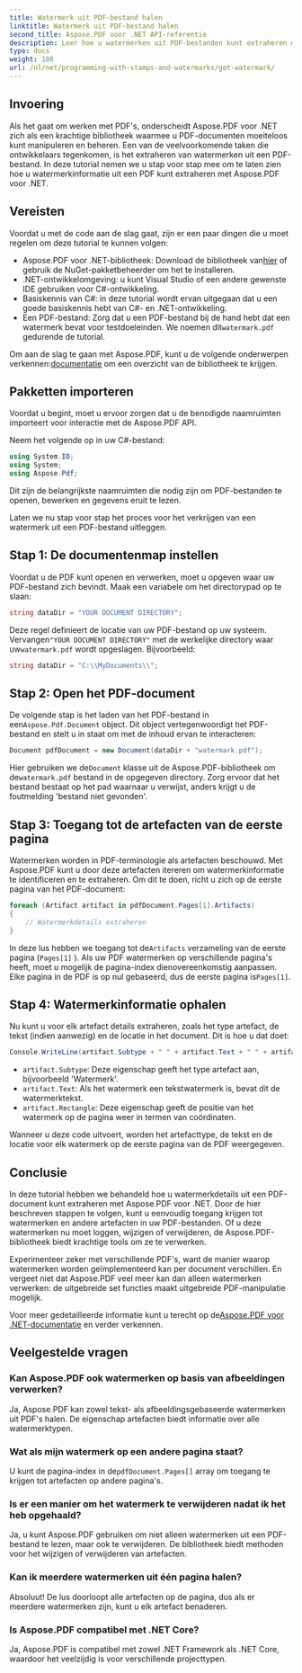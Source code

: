 ```yaml
---
title: Watermerk uit PDF-bestand halen
linktitle: Watermerk uit PDF-bestand halen
second_title: Aspose.PDF voor .NET API-referentie
description: Leer hoe u watermerken uit PDF-bestanden kunt extraheren met Aspose.PDF voor .NET met een stapsgewijze handleiding. Gedetailleerde tutorial voor het extraheren van watermerken.
type: docs
weight: 100
url: /nl/net/programming-with-stamps-and-watermarks/get-watermark/
---
```

## Invoering

Als het gaat om werken met PDF's, onderscheidt Aspose.PDF voor .NET zich als een krachtige bibliotheek waarmee u PDF-documenten moeiteloos kunt manipuleren en beheren. Een van de veelvoorkomende taken die ontwikkelaars tegenkomen, is het extraheren van watermerken uit een PDF-bestand. In deze tutorial nemen we u stap voor stap mee om te laten zien hoe u watermerkinformatie uit een PDF kunt extraheren met Aspose.PDF voor .NET.

## Vereisten

Voordat u met de code aan de slag gaat, zijn er een paar dingen die u moet regelen om deze tutorial te kunnen volgen:

-  Aspose.PDF voor .NET-bibliotheek: Download de bibliotheek van[hier](https://releases.aspose.com/pdf/net/) of gebruik de NuGet-pakketbeheerder om het te installeren.
- .NET-ontwikkelomgeving: u kunt Visual Studio of een andere gewenste IDE gebruiken voor C#-ontwikkeling.
- Basiskennis van C#: in deze tutorial wordt ervan uitgegaan dat u een goede basiskennis hebt van C#- en .NET-ontwikkeling.
-  Een PDF-bestand: Zorg dat u een PDF-bestand bij de hand hebt dat een watermerk bevat voor testdoeleinden. We noemen dit`watermark.pdf` gedurende de tutorial.

 Om aan de slag te gaan met Aspose.PDF, kunt u de volgende onderwerpen verkennen:[documentatie](https://reference.aspose.com/pdf/net/) om een overzicht van de bibliotheek te krijgen.

## Pakketten importeren

Voordat u begint, moet u ervoor zorgen dat u de benodigde naamruimten importeert voor interactie met de Aspose.PDF API. 

Neem het volgende op in uw C#-bestand:

```csharp
using System.IO;
using System;
using Aspose.Pdf;
```

Dit zijn de belangrijkste naamruimten die nodig zijn om PDF-bestanden te openen, bewerken en gegevens eruit te lezen.

Laten we nu stap voor stap het proces voor het verkrijgen van een watermerk uit een PDF-bestand uitleggen.

## Stap 1: De documentenmap instellen

Voordat u de PDF kunt openen en verwerken, moet u opgeven waar uw PDF-bestand zich bevindt. Maak een variabele om het directorypad op te slaan:

```csharp
string dataDir = "YOUR DOCUMENT DIRECTORY";
```

 Deze regel definieert de locatie van uw PDF-bestand op uw systeem. Vervangen`"YOUR DOCUMENT DIRECTORY"` met de werkelijke directory waar uw`watermark.pdf` wordt opgeslagen. Bijvoorbeeld:

```csharp
string dataDir = "C:\\MyDocuments\\";
```

## Stap 2: Open het PDF-document

 De volgende stap is het laden van het PDF-bestand in een`Aspose.Pdf.Document` object. Dit object vertegenwoordigt het PDF-bestand en stelt u in staat om met de inhoud ervan te interacteren:

```csharp
Document pdfDocument = new Document(dataDir + "watermark.pdf");
```

 Hier gebruiken we de`Document` klasse uit de Aspose.PDF-bibliotheek om de`watermark.pdf` bestand in de opgegeven directory. Zorg ervoor dat het bestand bestaat op het pad waarnaar u verwijst, anders krijgt u de foutmelding 'bestand niet gevonden'.

## Stap 3: Toegang tot de artefacten van de eerste pagina

Watermerken worden in PDF-terminologie als artefacten beschouwd. Met Aspose.PDF kunt u door deze artefacten itereren om watermerkinformatie te identificeren en te extraheren. Om dit te doen, richt u zich op de eerste pagina van het PDF-document:

```csharp
foreach (Artifact artifact in pdfDocument.Pages[1].Artifacts)
{
    // Watermerkdetails extraheren
}
```

 In deze lus hebben we toegang tot de`Artifacts` verzameling van de eerste pagina (`Pages[1]` ). Als uw PDF watermerken op verschillende pagina's heeft, moet u mogelijk de pagina-index dienovereenkomstig aanpassen. Elke pagina in de PDF is op nul gebaseerd, dus de eerste pagina is`Pages[1]`.

## Stap 4: Watermerkinformatie ophalen

Nu kunt u voor elk artefact details extraheren, zoals het type artefact, de tekst (indien aanwezig) en de locatie in het document. Dit is hoe u dat doet:

```csharp
Console.WriteLine(artifact.Subtype + " " + artifact.Text + " " + artifact.Rectangle);
```

- `artifact.Subtype`: Deze eigenschap geeft het type artefact aan, bijvoorbeeld 'Watermerk'.
- `artifact.Text`: Als het watermerk een tekstwatermerk is, bevat dit de watermerktekst.
- `artifact.Rectangle`: Deze eigenschap geeft de positie van het watermerk op de pagina weer in termen van coördinaten.

Wanneer u deze code uitvoert, worden het artefacttype, de tekst en de locatie voor elk watermerk op de eerste pagina van de PDF weergegeven.

## Conclusie

In deze tutorial hebben we behandeld hoe u watermerkdetails uit een PDF-document kunt extraheren met Aspose.PDF voor .NET. Door de hier beschreven stappen te volgen, kunt u eenvoudig toegang krijgen tot watermerken en andere artefacten in uw PDF-bestanden. Of u deze watermerken nu moet loggen, wijzigen of verwijderen, de Aspose.PDF-bibliotheek biedt krachtige tools om ze te verwerken.

Experimenteer zeker met verschillende PDF's, want de manier waarop watermerken worden geïmplementeerd kan per document verschillen. En vergeet niet dat Aspose.PDF veel meer kan dan alleen watermerken verwerken: de uitgebreide set functies maakt uitgebreide PDF-manipulatie mogelijk.

 Voor meer gedetailleerde informatie kunt u terecht op de[Aspose.PDF voor .NET-documentatie](https://reference.aspose.com/pdf/net/) en verder verkennen.

## Veelgestelde vragen

### Kan Aspose.PDF ook watermerken op basis van afbeeldingen verwerken?
Ja, Aspose.PDF kan zowel tekst- als afbeeldingsgebaseerde watermerken uit PDF's halen. De eigenschap artefacten biedt informatie over alle watermerktypen.

### Wat als mijn watermerk op een andere pagina staat?
 U kunt de pagina-index in de`pdfDocument.Pages[]` array om toegang te krijgen tot artefacten op andere pagina's.

### Is er een manier om het watermerk te verwijderen nadat ik het heb opgehaald?
Ja, u kunt Aspose.PDF gebruiken om niet alleen watermerken uit een PDF-bestand te lezen, maar ook te verwijderen. De bibliotheek biedt methoden voor het wijzigen of verwijderen van artefacten.

### Kan ik meerdere watermerken uit één pagina halen?
Absoluut! De lus doorloopt alle artefacten op de pagina, dus als er meerdere watermerken zijn, kunt u elk artefact benaderen.

### Is Aspose.PDF compatibel met .NET Core?
Ja, Aspose.PDF is compatibel met zowel .NET Framework als .NET Core, waardoor het veelzijdig is voor verschillende projecttypen.